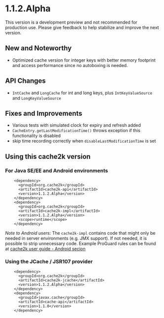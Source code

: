 # 1.1.2.Alpha

This version is a development preview and not recommended for production use. Please give feedback to help
stabilize and improve the next version.

## New and Noteworthy

- Optimized cache version for integer keys with better memory footprint and access performance since no autoboxing
  is needed.

## API Changes

- `IntCache` and `LongCache` for int and long keys, plus `IntKeyValueSource` and `LongKeyValueSource`

## Fixes and Improvements

- Various tests with simulated clock for expiry and refresh added
- `CacheEntry.getLastModificationTime()` throws exception if this functionality is disabled
- skip time recording correctly when `disableLastModificationTime` is set

## Using this cache2k version

### For Java SE/EE and Android environments

````
    <dependency>
      <groupId>org.cache2k</groupId>
      <artifactId>cache2k-api</artifactId>
      <version>1.1.2.Alpha</version>
    </dependency>
    <dependency>
      <groupId>org.cache2k</groupId>
      <artifactId>cache2k-impl</artifactId>
      <version>1.1.2.Alpha</version>
      <scope>runtime</scope>
    </dependency>
````

_Note to Android users:_ The `cache2k-impl` contains code that might only be needed in server environments (e.g. JMX support).
If not needed, it is possible to strip unnecessary code. Example ProGuard rules can be found at [cache2k user guide - Android secion](https://cache2k.org/docs/latest/user-guide.html#android)

### Using the JCache / JSR107 provider

````
    <dependency>
      <groupId>org.cache2k</groupId>
      <artifactId>cache2k-jcache</artifactId>
      <version>1.1.2.Alpha</version>
    </dependency>
    <dependency>
      <groupId>javax.cache</groupId>
      <artifactId>cache-api</artifactId>
      <version>1.1.0</version>
    </dependency>
````

